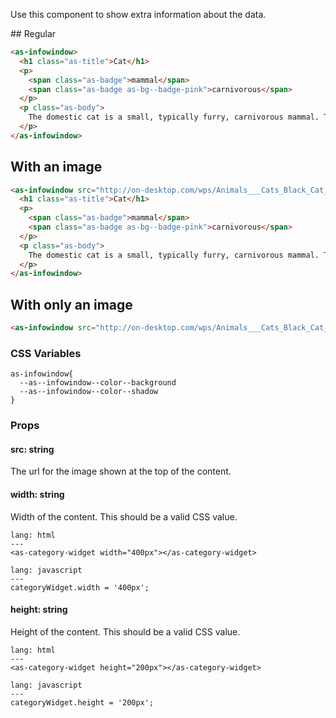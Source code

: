 Use this component to show extra information about the data.

## Regular

```html
<as-infowindow>
  <h1 class="as-title">Cat</h1>
  <p>
    <span class="as-badge">mammal</span>
    <span class="as-badge as-bg--badge-pink">carnivorous</span>
  </p>
  <p class="as-body">
    The domestic cat is a small, typically furry, carnivorous mammal. They are often called house cats when kept as indoor pets or simply cats when there is no need to distinguish them from other felids and felines.
  </p>
</as-infowindow>
```

## With an image

```html
<as-infowindow src="http://on-desktop.com/wps/Animals___Cats_Black_Cat_Panther_043844_.jpg">
  <h1 class="as-title">Cat</h1>
  <p>
    <span class="as-badge">mammal</span>
    <span class="as-badge as-bg--badge-pink">carnivorous</span>
  </p>
  <p class="as-body">
    The domestic cat is a small, typically furry, carnivorous mammal. They are often called house cats when kept as indoor pets or simply cats when there is no need to distinguish them from other felids and felines.
  </p>
</as-infowindow>
```

## With only an image

```html
<as-infowindow src="http://on-desktop.com/wps/Animals___Cats_Black_Cat_Panther_043844_.jpg"></as-infowindow>
```

### CSS Variables

```
as-infowindow{
  --as--infowindow--color--background
  --as--infowindow--color--shadow
}
```

### Props

#### **src**: string
The url for the image shown at the top of the content.

#### **width**: string
Width of the content. This should be a valid CSS value.

```code
lang: html
---
<as-category-widget width="400px"></as-category-widget>
```
```code
lang: javascript
---
categoryWidget.width = '400px';
```

#### **height**: string
Height of the content. This should be a valid CSS value.

```code
lang: html
---
<as-category-widget height="200px"></as-category-widget>
```
```code
lang: javascript
---
categoryWidget.height = '200px';
```